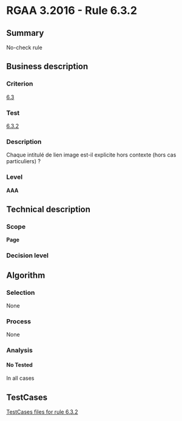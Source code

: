 # RGAA 3.2016 - Rule 6.3.2

## Summary
No-check rule


## Business description

### Criterion
[6.3](http://references.modernisation.gouv.fr/rgaa-accessibilite/criteres.html#crit-6-3)

### Test
[6.3.2](http://references.modernisation.gouv.fr/rgaa-accessibilite/criteres.html#test-6-3-2)

### Description
Chaque intitulé de lien image est-il explicite hors contexte (hors cas particuliers) ?

### Level
**AAA**


## Technical description

### Scope
**Page**

### Decision level


## Algorithm

### Selection
None

### Process
None

### Analysis

#### No Tested
In all cases


##  TestCases

[TestCases files for rule 6.3.2](https://github.com/Asqatasun/Asqatasun/tree/RGAA_3.2016/rules/rules-rgaa3.2016/src/test/resources/testcases/rgaa32016/Rgaa32016Rule060302/)


